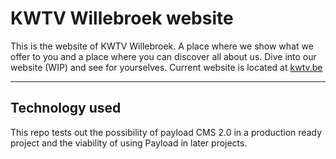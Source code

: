# KWTV Willebroek website 

This is the website of KWTV Willebroek. A place where we show what we offer to you and a place where you can discover all about us. Dive into our website (WIP) and see for yourselves.
Current website is located at [kwtv.be](https://www.kwtv.be)

------

## Technology used

This repo tests out the possibility of payload CMS 2.0 in a production ready project and the viability of using Payload in later projects.
